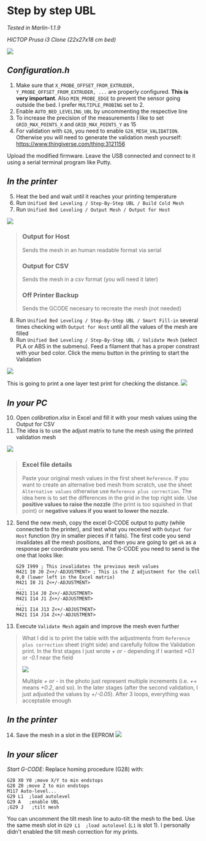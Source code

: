 # Step by step UBL
_Tested in Marlin-1.1.9_

_HICTOP Prusa i3 Clone (22x27x18 cm bed)_

![](img/calibration.PNG)

## _Configuration.h_
1) Make sure that `X_PROBE_OFFSET_FROM_EXTRUDER, Y_PROBE_OFFSET_FROM_EXTRUDER, ...` are properly configured. **This is very important**. Also `MIN_PROBE_EDGE` to prevent the sensor going outside the bed. I prefer `MULTIPLE_PROBING` set to 2. 
2) Enable `AUTO_BED_LEVELING_UBL` by uncommenting the respective line
3) To increase the precision of the measurements I like to set `GRID_MAX_POINTS_X` and `GRID_MAX_POINTS_Y` as 15
4) For validation with `G26`, you need to enable `G26_MESH_VALIDATION`. Otherwise you will need to generate the validation mesh yourself: https://www.thingiverse.com/thing:3121156

Upload the modified firmware. Leave the USB connected and connect to it using a serial terminal program like Putty.

## _In the printer_
5) Heat the bed and wait until it reaches your printing temperature
6) Run `Unified Bed Leveling / Step-By-Step UBL / Build Cold Mesh`
7) Run `Unified Bed Leveling / Output Mesh / Output for Host`

![](img/output.PNG)

> ### Output for Host
> Sends the mesh in an human readable format via serial
>
> ### Output for CSV
> Sends the mesh in a csv format (you will need it later)
>
> ### Off Printer Backup
> Sends the GCODE necesary to recreate the mesh (not needed)

8) Run `Unified Bed Leveling / Step-By-Step UBL / Smart Fill-in` several times checking with `Output for Host` until all the values of the mesh are filled
9) Run `Unified Bed Leveling / Step-By-Step UBL / Validate Mesh` (select PLA or ABS in the submenu). Feed a filament that has a proper constrast with your bed color. Click the menu button in the printing to start the Validation

![](img/validate.PNG)

This is going to print a one layer test print for checking the distance.
![](img/bed.PNG)

## _In your PC_

10) Open _calibration.xlsx_ in Excel and fill it with your mesh values using the Output for CSV
11) The idea is to use the adjust matrix to tune the mesh using the printed validation mesh

![](img/excel.PNG)

>### Excel file details
>
>Paste your original mesh values in the first sheet `Reference`. If you want to create an alternative bed mesh from scratch, use the sheet `Alternative values` otherwise use `Reference plus correction`. The idea here is to set the differences in the grid in the top right side. 
>Use **positive values to raise the nozzle** (the print is too squished in that point) or **negative values if you want to lower the nozzle**.

12) Send the new mesh, copy the excel G-CODE output to putty (while connected to the printer), and test what you received with `Output for Host` function (try in smaller pieces if it fails). The first code you send invalidates all the mesh positions, and then you are going to get `ok` as a response per coordinate you send. The G-CODE you need to send is the one that looks like:

        G29 I999 ; This invalidates the previous mesh values
        M421 I0 J0 Z<+/-ADJUSTMENT> ; This is the Z adjustment for the cell 0,0 (lower left in the Excel matrix)
        M421 I0 J1 Z<+/-ADJUSTMENT>
        ...
        M421 I14 J0 Z<+/-ADJUSTMENT>
        M421 I14 J1 Z<+/-ADJUSTMENT>
        ...
        M421 I14 J13 Z<+/-ADJUSTMENT>
        M421 I14 J14 Z<+/-ADJUSTMENT>

13) Execute `Validate Mesh` again and improve the mesh even further

>What I did is to print the table with the adjustments from `Reference plus correction` sheet (right side) and carefully follow the Validation print. In the first stages I just wrote _+ or -_ depending if I wanted _+0.1_ or _-0.1_ near the field
>
>![](img/excel2.PNG)
>
>Multiple _+ or -_ in the photo just represent multiple increments (i.e. _++_ means _+0.2_, and so). In the later stages (after the second validation, I just adjusted the values by _+/-0.05_). After 3 loops, everything was acceptable enough

## _In the printer_
14) Save the mesh in a slot in the EEPROM
![](img/save.PNG)

## _In your slicer_

_Start G-CODE_: Replace homing procedure (G28) with:

    G28 X0 Y0 ;move X/Y to min endstops
    G28 Z0 ;move Z to min endstops
    M117 Auto-level...
    G29 L1  ;load autolevel
    G29 A   ;enable UBL
    ;G29 J   ;tilt mesh

You can uncomment the tilt mesh line to auto-tilt the mesh to the bed. Use the same mesh slot in `G29 L1  ;load autolevel` (`L1` is slot 1). I personally didn't enabled the tilt mesh correction for my prints.
